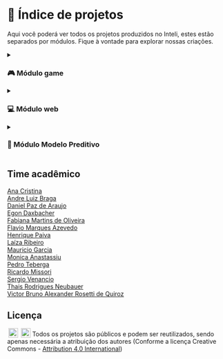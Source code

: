 # 🚀 Índice de projetos
Aqui você poderá ver todos os projetos produzidos no Inteli, estes estão separados por módulos. Fique à vontade para explorar nossas criações.

<details>
  <summary><h3>🎮 Módulo game</h3></summary>
  <a href="https://github.com/2022M1T1-Inteli">Ambev</a>
  <br><a href="https://github.com/2022M1T2-Inteli">BTG Pactual</a>
  <br><a href="https://github.com/2022M1T3-Inteli">Constituição Escola</a>
  <br><a href="https://github.com/2022M1T4-Inteli">Inteli</a>
  <br><a href="https://github.com/2022M1T5-Inteli">USP</a>
</details>

<details>
  <summary><h3>💻 Módulo web</h3></summary>
<a href="https://github.com/2022M2T1-Inteli">Brazilians in Tech</a>
<br><a href="https://github.com/2022M2T2-Inteli">Revirar</a>
<br><a href="https://github.com/2022M2T3-Inteli">Yamaha</a>
<br><a href="https://github.com/2022M2T4-Inteli">HURB</a>
<br><a href="https://github.com/2022M2T5-Inteli">Falconi</a>
</details>

<details>
  <summary><h3>🤖 Módulo Modelo Preditivo</h3></summary>
<a href="https://github.com/2022M3T1-Inteli">Banco Pan</a>
<br><a href="https://github.com/2022M3T2-Inteli">Everymind</a>
<br><a href="https://github.com/2022M3T3-Inteli">Rappi</a>
<br><a href="https://github.com/2022M3T4-Inteli">USP Medicina</a>
<br><a href="https://github.com/2022M3T5-Inteli">TV Gazeta</a>
</details>

## Time acadêmico

<a href="http://lattes.cnpq.br/3035977276521225" target="_blank" rel="noopener noreferrer"> Ana Cristina </a>
<br><a href="http://lattes.cnpq.br/2576427190100662" target="_blank" rel="noopener noreferrer"> Andre Luiz Braga </a>
<br><a href="" target="_blank" rel="noopener noreferrer"> Daniel Paz de Araujo </a>
<br><a href="http://lattes.cnpq.br/0022795304708920" target="_blank" rel="noopener noreferrer"> Egon Daxbacher </a>
<br><a href="http://lattes.cnpq.br/3974504395360192" target="_blank" rel="noopener noreferrer"> Fabiana Martins de Oliveira</a>
<br><a href="http://lattes.cnpq.br/2716416791407528" target="_blank" rel="noopener noreferrer"> Flavio Marques Azevedo </a>
<br><a href="http://lattes.cnpq.br/3254174044411983" target="_blank" rel="noopener noreferrer"> Henrique Paiva </a>
<br><a href="http://lattes.cnpq.br/9324969584977927" target="_blank" rel="noopener noreferrer"> Laíza Ribeiro </a>
<br><a href="" target="_blank" rel="noopener noreferrer"> Mauricio Garcia</a>
<br><a href="http://lattes.cnpq.br/3229882891766173" target="_blank" rel="noopener noreferrer"> Monica Anastassiu </a>
<br><a href="http://lattes.cnpq.br/2951162577564329" target="_blank" rel="noopener noreferrer"> Pedro Teberga</a>
<br><a href="http://lattes.cnpq.br/2327073767433655" target="_blank" rel="noopener noreferrer"> Ricardo Missori </a>
<br><a href="http://lattes.cnpq.br/4585138953602072" target="_blank" rel="noopener noreferrer"> Sergio Venancio </a>
<br><a href="http://lattes.cnpq.br/4152946884830176" target="_blank" rel="noopener noreferrer"> Thais Rodrigues Neubauer</a>
<br><a href="http://lattes.cnpq.br/3254174044411983" target="_blank" rel="noopener noreferrer"> Victor Bruno Alexander Rosetti de Quiroz </a>

## Licença

<img style="height:22px!important;margin-left:3px;vertical-align:text-bottom;" src="https://mirrors.creativecommons.org/presskit/icons/cc.svg?ref=chooser-v1"> <img style="height:22px!important;margin-left:3px;vertical-align:text-bottom;" src="https://mirrors.creativecommons.org/presskit/icons/by.svg?ref=chooser-v1">  Todos os projetos são públicos e podem ser reutilizados, sendo apenas necessária a atribuição dos autores (Conforme a licença Creative Commons - <a href="http://creativecommons.org/licenses/by/4.0/?ref=chooser-v1" target="_blank" rel="license noopener noreferrer" style="display:inline-block;">Attribution 4.0 International</a>)
